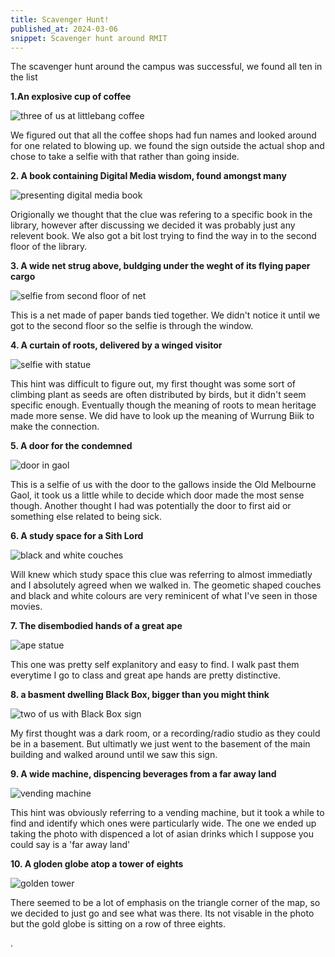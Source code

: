 ```yaml
---
title: Scavenger Hunt!
published_at: 2024-03-06
snippet: Scavenger hunt around RMIT
---
```


The scavenger hunt around the campus was successful, we found all ten in the list

**1.An explosive cup of coffee**

![three of us at littlebang coffee](/w01s1/littlebang.jpeg)

We figured out that all the coffee shops had fun names and looked around for one related to blowing up. we found the sign outside the actual shop and chose to take a selfie with that rather than going inside. 

**2. A book containing Digital Media wisdom, found amongst many**

![presenting digital media book](/w01s1/DMbook.jpg)

Origionally we thought that the clue was refering to a specific book in the library, however after discussing we decided it was probably just any relevent book. We also got a bit lost trying to find the way in to the second floor of the library.

**3. A wide net strug above, buldging under the weght of its flying paper cargo**

![selfie from second floor of net](/static/w01s1/papercargo.jpg)

This is a net made of paper bands tied together. We didn't notice it until we got to the second floor so the selfie is through the window. 

**4. A curtain of roots, delivered by a winged visitor**

![selfie with statue](/static/w01s1/curtain.jpg)

This hint was difficult to figure out, my first thought was some sort of climbing plant as seeds are often distributed by birds, but it didn't seem specific enough. Eventually though the meaning of roots to mean heritage made more sense. We did have to look up the meaning of Wurrung Biik to make the connection. 

**5. A door for the condemned**

![door in gaol](/static/w01s1/condemned.jpg)

This is a selfie of us with the door to the gallows inside the Old Melbourne Gaol, it took us a little while to decide which door made the most sense though. Another thought I had was potentially the door to first aid or something else related to being sick.

**6. A study space for a Sith Lord**

![black and white couches](/static/w01s1/sithlord.jpg)

Will knew which study space this clue was referring to almost immediatly and I absolutely agreed when we walked in. The geometic shaped couches and black and white colours are very reminicent of what I've seen in those movies. 

**7. The disembodied hands of a great ape**

![ape statue](/static/w01s1/hands.jpg)

This one was pretty self explanitory and easy to find. I walk past them everytime I go to class and great ape hands are pretty distinctive. 

**8. a basment dwelling Black Box, bigger than you might think**

![two of us with Black Box sign](/static/w01s1/blackbox.jpg)

My first thought was a dark room, or a recording/radio studio as they could be in a basement. But ultimatly we just went to the basement of the main building and walked around until we saw this sign. 

**9. A wide machine, dispencing beverages from a far away land**

![vending machine](/static/w01s1/widemachine.jpg)

This hint was obviously referring to a vending machine, but it took a while to find and identify which ones were particularly wide. The one we ended up taking the photo with dispenced a lot of asian drinks which I suppose you could say is a 'far away land'

**10. A gloden globe atop a tower of eights**

![golden tower](/static/w01s1/goldtower.jpg)

There seemed to be a lot of emphasis on the triangle corner of the map, so we decided to just go and see what was there. Its not visable in the photo but the gold globe is sitting on a row of three eights.





.
